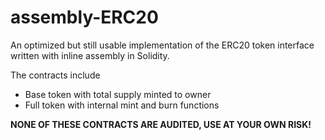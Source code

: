 # assembly-ERC20

An optimized but still usable implementation of the ERC20 token interface written with inline assembly in Solidity.

The contracts include
 - Base token with total supply minted to owner
 - Full token with internal mint and burn functions

**NONE OF THESE CONTRACTS ARE AUDITED, USE AT YOUR OWN RISK!**